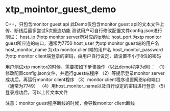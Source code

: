 # xtp_mointor_guest_demo
C++，只包含monitor guest api
此Demo仅包含monitor guest api的文本文件上传、断线后最多尝试5次重连功能
测试用户可自行修改配置文件config.json进行测试：
host_ip 为xtp monitor server所对应的ip地址
host_port 为xtp monitor guest所应连的端口，通常为7750
host_user 为xtp monitor guest端的用户名
host_monitor_name 为xtp monitor client端的用户名
host_monitor_password 为xtp monitor client端登录的密码，由用户自行设定，请设置不小于8位的密码

用户测试xtp monitor的时候，需要按如下步骤操作（以此demo程序为例）：
（1）修改配置config.json文件，并运行guest端程序
（2）等提示登录monitor server成功后，再运行monitor client程序
（3）monitor client程序设置网络ip和端口（通常为7749）
（4）用host_monitor_name以及自行设定的密码进行登录
（5）登录成功后，可以上传文本文件

注意：monitor guest程序断线的时候，会导致monitor client断线
